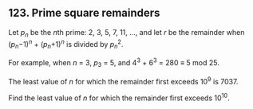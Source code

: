 ## 123. Prime square remainders

Let <var>p</var><sub><var>n</var></sub> be the <var>n</var>th prime: 2, 3, 5, 7, 11, ..., and let <var>r</var> be the remainder when (<var>p</var><sub><var>n</var></sub>−1)<sup><var>n</var></sup> + (<var>p</var><sub><var>n</var></sub>+1)<sup><var>n</var></sup> is divided by <var>p</var><sub><var>n</var></sub><sup>2</sup>.

For example, when <var>n</var> = 3, <var>p</var><sub>3</sub> = 5, and 4<sup>3</sup> + 6<sup>3</sup> = 280 ≡ 5 mod 25.

The least value of <var>n</var> for which the remainder first exceeds 10<sup>9</sup> is 7037.

Find the least value of <var>n</var> for which the remainder first exceeds 10<sup>10</sup>.
